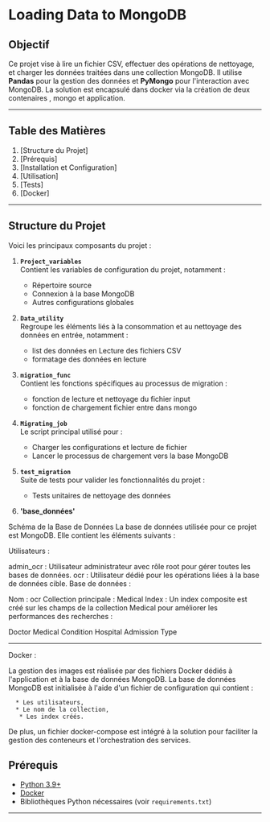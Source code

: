 # Loading Data to MongoDB

## Objectif

Ce projet vise à lire un fichier CSV, effectuer des opérations de nettoyage, et charger les données traitées dans une collection MongoDB. Il utilise **Pandas** pour la gestion des données et **PyMongo** pour l'interaction avec MongoDB.
La solution est encapsulé dans docker via la création de deux contenaires , mongo et application. 

---

## Table des Matières

1. [Structure du Projet]
2. [Prérequis]
3. [Installation et Configuration]
4. [Utilisation]
5. [Tests]
6. [Docker]


---

## Structure du Projet

Voici les principaux composants du projet :

1. **`Project_variables`**  
   Contient les variables de configuration du projet, notamment :
   - Répertoire source 
   - Connexion à la base MongoDB
   - Autres configurations globales

2. **`Data_utility`**  
   Regroupe les éléments liés à la consommation et au nettoyage des données en entrée, notamment :
   - list des données en Lecture des fichiers CSV
   -  formatage des données en lecture

3. **`migration_func`**  
   Contient les fonctions spécifiques au processus de migration :
   - fonction de lecture et nettoyage du fichier input
   - fonction de chargement fichier entre dans mongo 

4. **`Migrating_job`**  
   Le script principal utilisé pour :
   - Charger les configurations et lecture de fichier 
   - Lancer le processus de chargement vers la base MongoDB

5. **`test_migration`**  
   Suite de tests pour valider les fonctionnalités du projet :
   - Tests unitaires de nettoyage des données
6. **'base_données'**

Schéma de la Base de Données
La base de données utilisée pour ce projet est MongoDB. Elle contient les éléments suivants :

Utilisateurs :

admin_ocr : Utilisateur administrateur avec rôle root pour gérer toutes les bases de données.
ocr : Utilisateur dédié pour les opérations liées à la base de données cible.
Base de données :

Nom : ocr
Collection principale : Medical
Index : Un index composite est créé sur les champs de la collection Medical pour améliorer les performances des recherches :

Doctor
Medical Condition
Hospital
Admission Type

---

Docker : 

La gestion des images est réalisée par des fichiers Docker dédiés à l'application et à la base de données MongoDB.
La base de données MongoDB est initialisée à l'aide d'un fichier de configuration qui contient :

      * Les utilisateurs,
      * Le nom de la collection,
       * Les index créés.
De plus, un fichier docker-compose est intégré à la solution pour faciliter la gestion des conteneurs et l'orchestration des services.

## Prérequis

- [Python 3.9+](https://www.python.org/)
- [Docker](https://www.docker.com/) 
- Bibliothèques Python nécessaires (voir `requirements.txt`)

---
